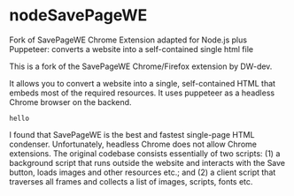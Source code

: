 # nodeSavePageWE
Fork of SavePageWE Chrome Extension adapted for Node.js plus Puppeteer: converts a website into a self-contained single html file

This is a fork of the SavePageWE Chrome/Firefox extension by DW-dev. 

It allows you to convert a website into a single, self-contained HTML that embeds most of the required resources. It uses puppeteer as a headless Chrome browser on the backend. 

```
hello
```

I found that SavePageWE is the best and fastest single-page HTML condenser. Unfortunately, headless Chrome does not allow Chrome extensions. The original codebase consists essentially of two scripts: (1) a background script that runs outside the website and interacts with the Save button, loads images and other resources etc.; and (2) a client script that traverses all frames and collects a list of images, scripts, fonts etc.


